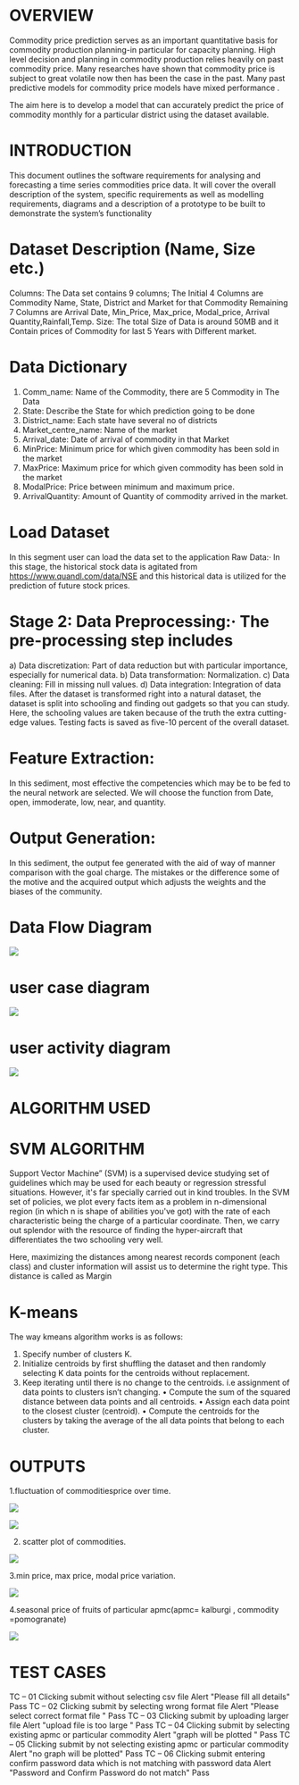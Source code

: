 # OVERVIEW


Commodity price prediction serves as an important quantitative basis for commodity production planning-in particular for capacity planning. High level decision and planning in commodity production relies heavily on past commodity price. Many researches have shown that commodity price is subject to great volatile now then has been the case in the past. Many past predictive models for commodity price models have mixed performance .


The aim here is to develop a model that can accurately predict the price of commodity monthly for a particular district using the dataset available.


# INTRODUCTION
This document outlines the software requirements for analysing and forecasting a time series commodities price data. It will cover the overall description of the system, specific requirements as well as modelling requirements, diagrams and a description of a prototype to be built to demonstrate the system’s functionality


# Dataset Description (Name, Size etc.) 
Columns: The Data set contains 9 columns; The Initial 4 Columns are Commodity Name, State, District and Market for that Commodity 
Remaining 7 Columns are Arrival Date, Min_Price, Max_price, Modal_price, Arrival Quantity,Rainfall,Temp. 
Size: The total Size of Data is around 50MB and it Contain prices of Commodity for last 5 Years with Different market. 


# Data Dictionary 
1. Comm_name: Name of the Commodity, there are 5 Commodity in The Data
2. State: Describe the State for which prediction going to be done 
3. District_name: Each state have several no of districts 
4. Market_centre_name: Name of the market 
5. Arrival_date: Date of arrival of commodity in that Market 
6. MinPrice: Minimum price for which given commodity has been sold in the market 
7. MaxPrice: Maximum price for which given commodity has been sold in the market
8. ModalPrice: Price between minimum and maximum price. 
9. ArrivalQuantity: Amount of Quantity of commodity arrived in the market.


# Load Dataset 
In this segment user can load the data set to the application 
Raw Data:· In this stage, the historical stock data is agitated from https://www.quandl.com/data/NSE and this historical data is utilized for the prediction of future stock prices.


# Stage 2: Data Preprocessing:· The pre-processing step includes
a) Data discretization: Part of data reduction but with particular importance, especially for numerical data.
b) Data transformation: Normalization.
c) Data cleaning: Fill in missing null values.
d) Data integration: Integration of data files.
After the dataset is transformed right into a natural dataset, the dataset is split into schooling and finding out gadgets so that you can study. Here, the schooling values are taken because of the truth the extra cutting-edge values. Testing facts is saved as five-10 percent of the overall dataset.


# Feature Extraction:
In this sediment, most effective the competencies which may be to be fed to the neural network are selected. We will choose the function from Date, open, immoderate, low, near, and quantity.


# Output Generation:
In this sediment, the output fee generated with the aid of way of  manner comparison with the goal charge. The mistakes or the difference some of the motive and the acquired output which adjusts the weights and the biases of the community.


# Data Flow Diagram

![](usecasemodel.png)


# user case diagram

![](userusecase.png)

# user activity diagram

![](useractivtydiagram.png)


# ALGORITHM USED
# SVM ALGORITHM

Support Vector Machine” (SVM) is a supervised device studying set of guidelines which may be used for each beauty or regression stressful situations. However, it's far specially carried out in kind troubles. In the SVM set of policies, we plot every facts item as a problem in n-dimensional region (in which n is shape of abilities you've got) with the rate of each characteristic being the charge of a particular coordinate. Then, we carry out splendor with the resource of finding the hyper-aircraft that differentiates the two schooling very well.

Here, maximizing the distances among nearest records component (each class) and cluster information will assist us to determine the right type. This distance is called as Margin

# K-means
The way kmeans algorithm works is as follows:
1.	Specify number of clusters K.
2.	Initialize centroids by first shuffling the dataset and then randomly selecting K data points for the centroids without replacement.
3.	Keep iterating until there is no change to the centroids. i.e assignment of data points to clusters isn’t changing.
•	Compute the sum of the squared distance between data points and all centroids.
•	Assign each data point to the closest cluster (centroid).
•	Compute the centroids for the clusters by taking the average of the all data points that belong to each cluster.


# OUTPUTS
1.fluctuation of commoditiesprice over time.


![](flutuation1.png)


![](fluctutetion2.png)


2. scatter plot of commodities.


![](scatteredplot.png)


3.min price, max price, modal price variation.


![](minmaxmodal.png)


4.seasonal price of fruits of particular apmc(apmc= kalburgi , commodity =pomogranate)


![](k-p-graph.png)


# TEST CASES


TC – 01	Clicking submit without selecting csv file 	Alert "Please fill all details"	Pass
TC – 02	Clicking submit by selecting wrong format file 	Alert "Please select correct format file "	Pass
TC – 03	Clicking submit by uploading larger file 	Alert "upload file is too large "	Pass
TC – 04	Clicking submit by selecting existing apmc or particular commodity Alert "graph will be plotted "	Pass
TC – 05	Clicking submit by not selecting existing apmc or particular commodity Alert "no graph will be plotted"	Pass
TC – 06	Clicking submit entering confirm password data which is not matching with password data	Alert "Password and Confirm Password do  not match"	Pass





